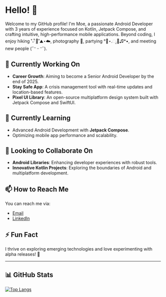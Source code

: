 # Hello! 👋

Welcome to my GitHub profile! I'm Moe, a passionate Android Developer with 3 years of experience focused on Kotlin, Jetpack Compose, and crafting intuitive, high-performance mobile applications. Beyond coding, I enjoy hiking ˚˖𓍢ִ໋🍃˚⛰️⋆☁️, photography 📸, partying °🥂⋆.ೃ🪩♫*•, and meeting new people  (˶ᵔ ᵕ ᵔ˶).

## 🔭 Currently Working On

- **Career Growth**: Aiming to become a Senior Android Developer by the end of 2025.
- **Stay Safe App**: A crisis management tool with real-time updates and location-based features.  
- **Pixel UI Library**: An open-source multiplatform design system built with Jetpack Compose and SwiftUI.  

## 🌱 Currently Learning

- Advanced Android Development with **Jetpack Compose**.  
- Optimizing mobile app performance and scalability.

## 👯 Looking to Collaborate On

- **Android Libraries**: Enhancing developer experiences with robust tools.  
- **Innovative Kotlin Projects**: Exploring the boundaries of Android and multiplatform development.  

## 📫 How to Reach Me

You can reach me via:

- [Email](mailto:mohamadhamade30@gmail.com)  
- [LinkedIn](https://www.linkedin.com/in/mohamad-hamade)  

## ⚡ Fun Fact

I thrive on exploring emerging technologies and love experimenting with alpha releases! 🚀  

---

<!-- GitHub Stats -->
## 📊 GitHub Stats  

[![Top Langs](https://github-readme-stats.vercel.app/api/top-langs/?username=Vordead&layout=compact&theme=radical)](https://github.com/anuraghazra/github-readme-stats)  
